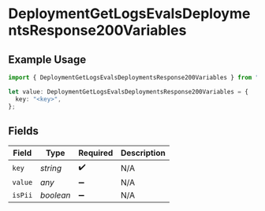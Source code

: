 # DeploymentGetLogsEvalsDeploymentsResponse200Variables

## Example Usage

```typescript
import { DeploymentGetLogsEvalsDeploymentsResponse200Variables } from "@orq-ai/node/models/operations";

let value: DeploymentGetLogsEvalsDeploymentsResponse200Variables = {
  key: "<key>",
};
```

## Fields

| Field              | Type               | Required           | Description        |
| ------------------ | ------------------ | ------------------ | ------------------ |
| `key`              | *string*           | :heavy_check_mark: | N/A                |
| `value`            | *any*              | :heavy_minus_sign: | N/A                |
| `isPii`            | *boolean*          | :heavy_minus_sign: | N/A                |